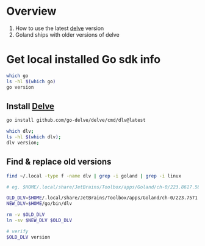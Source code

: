 # Overview
1. How to use the latest [delve](https://github.com/go-delve/delve) version
1. Goland ships with older versions of delve


# Get local installed Go sdk info
```bash
which go
ls -hl $(which go)
go version
```


## Install [Delve](https://github.com/go-delve/delve/tree/master/Documentation/installation)
```bash
go install github.com/go-delve/delve/cmd/dlv@latest

which dlv;
ls -hl $(which dlv);
dlv version;
```

## Find & replace old versions
```bash
find ~/.local -type f -name dlv | grep -i goland | grep -i linux

# eg. $HOME/.local/share/JetBrains/Toolbox/apps/Goland/ch-0/223.8617.58/plugins/go-plugin/lib/dlv/linux/dlv

OLD_DLV=$HOME/.local/share/JetBrains/Toolbox/apps/Goland/ch-0/223.7571.176/plugins/go-plugin/lib/dlv/linux/dlv
NEW_DLV=$HOME/go/bin/dlv

rm -v $OLD_DLV
ln -sv $NEW_DLV $OLD_DLV

# verify
$OLD_DLV version
```
